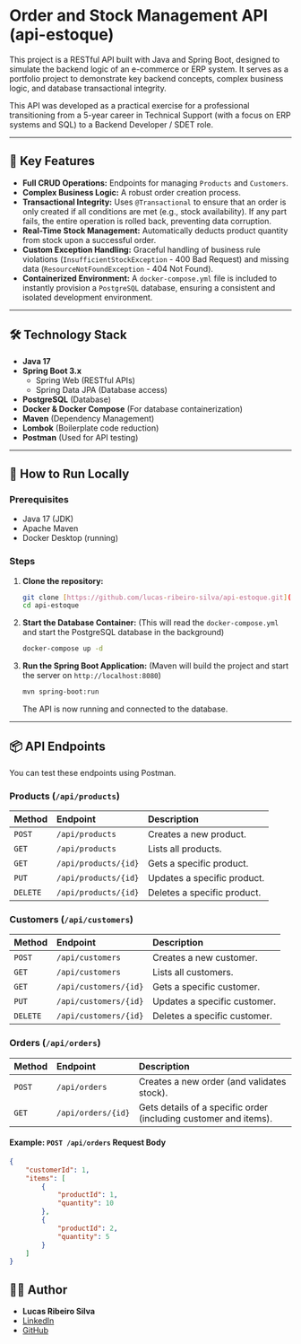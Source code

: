# Order and Stock Management API (api-estoque)

This project is a RESTful API built with Java and Spring Boot, designed to simulate the backend logic of an e-commerce or ERP system. It serves as a portfolio project to demonstrate key backend concepts, complex business logic, and database transactional integrity.

This API was developed as a practical exercise for a professional transitioning from a 5-year career in Technical Support (with a focus on ERP systems and SQL) to a Backend Developer / SDET role.

---

## 🚀 Key Features

* **Full CRUD Operations:** Endpoints for managing `Products` and `Customers`.
* **Complex Business Logic:** A robust order creation process.
* **Transactional Integrity:** Uses `@Transactional` to ensure that an order is only created if all conditions are met (e.g., stock availability). If any part fails, the entire operation is rolled back, preventing data corruption.
* **Real-Time Stock Management:** Automatically deducts product quantity from stock upon a successful order.
* **Custom Exception Handling:** Graceful handling of business rule violations (`InsufficientStockException` - 400 Bad Request) and missing data (`ResourceNotFoundException` - 404 Not Found).
* **Containerized Environment:** A `docker-compose.yml` file is included to instantly provision a `PostgreSQL` database, ensuring a consistent and isolated development environment.

---

## 🛠️ Technology Stack

* **Java 17**
* **Spring Boot 3.x**
    * Spring Web (RESTful APIs)
    * Spring Data JPA (Database access)
* **PostgreSQL** (Database)
* **Docker & Docker Compose** (For database containerization)
* **Maven** (Dependency Management)
* **Lombok** (Boilerplate code reduction)
* **Postman** (Used for API testing)

---

## 🚦 How to Run Locally

### Prerequisites

* Java 17 (JDK)
* Apache Maven
* Docker Desktop (running)

### Steps

1.  **Clone the repository:**
    ```bash
    git clone [https://github.com/lucas-ribeiro-silva/api-estoque.git](https://github.com/lucas-ribeiro-silva/api-estoque.git)
    cd api-estoque
    ```

2.  **Start the Database Container:**
    (This will read the `docker-compose.yml` and start the PostgreSQL database in the background)
    ```bash
    docker-compose up -d
    ```

3.  **Run the Spring Boot Application:**
    (Maven will build the project and start the server on `http://localhost:8080`)
    ```bash
    mvn spring-boot:run
    ```
    The API is now running and connected to the database.

---

## 📦 API Endpoints

You can test these endpoints using Postman.

### Products (`/api/products`)

| Method | Endpoint          | Description                 |
| :----- | :---------------- | :-------------------------- |
| `POST` | `/api/products`   | Creates a new product.      |
| `GET`  | `/api/products`   | Lists all products.         |
| `GET`  | `/api/products/{id}` | Gets a specific product.    |
| `PUT`  | `/api/products/{id}` | Updates a specific product. |
| `DELETE` | `/api/products/{id}` | Deletes a specific product. |

### Customers (`/api/customers`)

| Method | Endpoint            | Description                   |
| :----- | :------------------ | :---------------------------- |
| `POST` | `/api/customers`    | Creates a new customer.       |
| `GET`  | `/api/customers`    | Lists all customers.          |
| `GET`  | `/api/customers/{id}`  | Gets a specific customer.     |
| `PUT`  | `/api/customers/{id}`  | Updates a specific customer.  |
| `DELETE` | `/api/customers/{id}`  | Deletes a specific customer.  |

### Orders (`/api/orders`)

| Method | Endpoint        | Description                                                                 |
| :----- | :-------------- | :-------------------------------------------------------------------------- |
| `POST` | `/api/orders`   | Creates a new order (and validates stock).                                  |
| `GET`  | `/api/orders/{id}` | Gets details of a specific order (including customer and items).          |

#### Example: `POST /api/orders` Request Body

```json
{
    "customerId": 1,
    "items": [
        {
            "productId": 1,
            "quantity": 10
        },
        {
            "productId": 2,
            "quantity": 5
        }
    ]
}
```
## 👨‍💻 Author

* **Lucas Ribeiro Silva**
* [LinkedIn](https://linkedin.com/in/dev-lucasribeirosilva)
* [GitHub](https://github.com/lucas-ribeiro-silva)